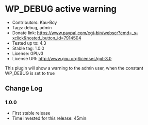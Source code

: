 # WP_DEBUG active warning #

* Contributors:      Kau-Boy
* Tags:              debug, admin
* Donate link:       https://www.paypal.com/cgi-bin/webscr?cmd=_s-xclick&hosted_button_id=7914504
* Tested up to:      4.3
* Stable tag:        1.0.0
* License:           GPLv3
* License URI:       http://www.gnu.org/licenses/gpl-3.0

This plugin will show a warning to the admin user, when the constant WP_DEBUG is set to true

## Change Log ##

### 1.0.0 ###
* First stable release
* Time invested for this release: 45min
